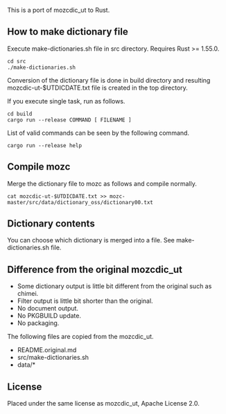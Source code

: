 

This is a port of mozcdic_ut to Rust.

## How to make dictionary file

Execute make-dictionaries.sh file in src directory. Requires Rust >= 1.55.0.

```
cd src
./make-dictionaries.sh
```

Conversion of the dictionary file is done in build directory and
resulting mozcdic-ut-$UTDICDATE.txt file is created in the top directory.

If you execute single task, run as follows.

```
cd build
cargo run --release COMMAND [ FILENAME ]
```

List of valid commands can be seen by the following command.

```
cargo run --release help
```

## Compile mozc

Merge the dictionary file to mozc as follows and compile normally.

```
cat mozcdic-ut-$UTDICDATE.txt >> mozc-master/src/data/dictionary_oss/dictionary00.txt
```

## Dictionary contents

You can choose which dictionary is merged into a file. See make-dictionaries.sh file.

## Difference from the original mozcdic_ut

* Some dictionary output is little bit different from the original such as chimei.
* Filter output is little bit shorter than the original.
* No document output.
* No PKGBUILD update.
* No packaging.

The following files are copied from the mozcdic_ut.

* README.original.md
* src/make-dictionaries.sh
* data/*

## License

Placed under the same license as mozcdic_ut, Apache License 2.0.
